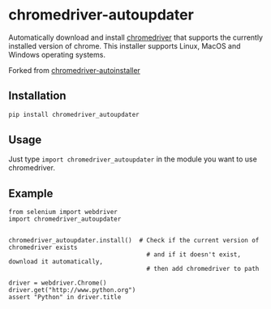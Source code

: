 # chromedriver-autoupdater
Automatically download and install [chromedriver](https://chromedriver.chromium.org/) that supports the currently installed version of chrome. This installer supports Linux, MacOS and Windows operating systems.

Forked from [chromedriver-autoinstaller](https://github.com/yeongbin-jo/python-chromedriver-autoinstaller)

## Installation

```bash
pip install chromedriver_autoupdater
```

## Usage
Just type `import chromedriver_autoupdater` in the module you want to use chromedriver.

## Example
```
from selenium import webdriver
import chromedriver_autoupdater


chromedriver_autoupdater.install()  # Check if the current version of chromedriver exists
                                      # and if it doesn't exist, download it automatically,
                                      # then add chromedriver to path

driver = webdriver.Chrome()
driver.get("http://www.python.org")
assert "Python" in driver.title
```
